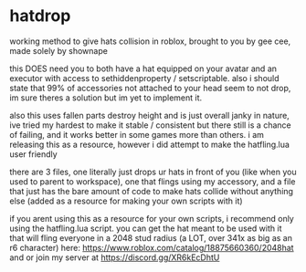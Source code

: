 # hatdrop
working method to give hats collision in roblox, brought to you by gee cee, made solely by shownape

this DOES need you to both have a hat equipped on your avatar and an executor with access to sethiddenproperty / setscriptable. also i should state that 99% of accessories not attached to your head seem to not drop, im sure theres a solution but im yet to implement it.

also this uses fallen parts destroy height and is just overall janky in nature, ive tried my hardest to make it stable / consistent but there still is a chance of failing, and it works better in some games more than others. i am releasing this as a resource, however i did attempt to make the hatfling.lua user friendly

there are 3 files, one literally just drops ur hats in front of you (like when you used to parent to workspace), one that flings using my accessory, and a file that just has the bare amount of code to make hats collide without anything else (added as a resource for making your own scripts with it)

if you arent using this as a resource for your own scripts, i recommend only using the hatfling.lua script. you can get the hat meant to be used with it that will fling everyone in a 2048 stud radius (a LOT, over 341x as big as an r6 character) here: https://www.roblox.com/catalog/18875660360/2048hat and or join my server at https://discord.gg/XR6kEcDhtU
